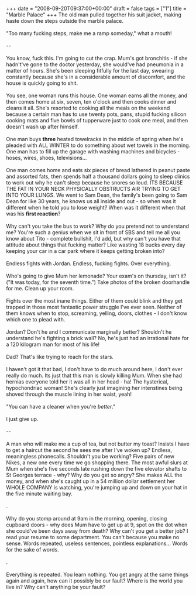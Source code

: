 +++
date = "2008-09-20T09:37:00+00:00"
draft = false
tags = ["1"]
title = "Marble Palace"
+++
The old man pulled together his suit jacket, making haste down the steps outside the marble palace.<br/><br/>"Too many fucking steps, make me a ramp someday," what a mouth!<br/><br/>--<br/><br/>You know, fuck this. I'm going to cut the crap. Mum's got bronchitis - if she hadn't've gone to the doctor yesterday, she would've had pneumonia in a matter of hours. She's been sleeping fitfully for the last day, swearing constantly because she's in a considerable amount of discomfort, and the house is quickly going to shit.<br/><br/>You see, one woman runs this house. One woman earns all the money, and then comes home at six, seven, ten o'clock and then cooks dinner and cleans it all. She's resorted to cooking all the meals on the weekend because a certain man has to use twenty pots, pans, stupid fucking silicon cooking mats and five bowls of tupperware just to cook one meal, and then doesn't wash up after himself.<br/><br/>One man buys <strong>three</strong> heated towelracks in the middle of spring when he's pleaded with ALL WINTER to do something about wet towels in the morning. One man has to fill up the garage with washing machines and bicycles - hoses, wires, shoes, televisions...<br/><br/>One man comes home and eats six pieces of bread lathered in peanut paste and assorted fats, then spends half a thousand dollars going to sleep clinics to work out why he can't sleep because he snores so loud. ITS BECAUSE THE FAT IN YOUR NECK PHYSICALLY OBSTRUCTS AIR TRYING TO GET INTO YOUR LUNGS. We went to Sam Dean, the family's been going to Sam Dean for like 30 years, he knows us all inside and out - so when was it different when he told you to lose weight? When was it different when that was his <strong>first reaction</strong>?<br/><br/>Why can't you take the bus to work? Why do you pretend not to understand me? You're such a genius when we sit in front of SBS and tell me all you know about Tito - complete bullshit, I'd add, but why can't you have that attitude about things that fucking matter? Like wasting 18 bucks every day keeping your car in a car park where it keeps getting broken into?<br/><br/>Endless fights with Jordan. Endless, fucking fights. Over everything.<br/><br/>Who's going to give Mum her lemonade? Your exam's on thursday, isn't it? ("It was today, for the seventh time.") Take photos of the broken doorhandle for me. Clean up your room.<br/><br/>Fights over the most inane things. Either of them could blink and they get trapped in those most fantastic power struggle I've ever seen. Neither of them knows when to stop, screaming, yelling, doors, clothes - I don't know which one to plead with.<br/><br/>Jordan? Don't he and I communicate marginally better? Shouldn't he understand he's fighting a brick wall? No, he's just had an irrational hate for a 120 kilogram man for most of his life!<br/><br/>Dad? That's like trying to reach for the stars.<br/><br/>I haven't got it that bad, I don't have to do much around here, I don't ever really do much. Its just that this man is slowly killing Mum. When she had hernias everyone told her it was all in her head - ha! The hysterical, hypochondriac woman! She's clearly just imagining her intenstines being shoved through the muscle lining in her waist, yeah!<br/><br/>"You can have a cleaner when you're <em>better</em>."<br/><br/>I just give up.<br/><br/>--<br/><br/>A man who will make me a cup of tea, but not butter my toast? Insists I have to get a haircut the second he sees me after I've woken up? Endless, meaningless phonecalls. Shouldn't you be working? Five pairs of new Nikes, a new one every time we go shopping there. The most awful slurs at Mum when she's five seconds late rushing down the five elevator shafts to St Georges terrace - why? Why do you get so angry? She makes ALL the money, and when she's caught up in a 54 million dollar settlement her WHOLE COMPANY is watching, you're jumping up and down on your hat in the five minute waiting bay.<br/><br/>.<br/><br/>Why do you stomp around at 9am in the morning, opening, closing cupboard doors - why does Mum have to get up at 9, spot on the dot when she could've been days away from death? Why can't you get a better job? I read your resume to some department. You can't because you make no sense. Words repeated, useless sentences, pointless explanations... Words for the sake of words.<br/><br/>.<br/><br/>Everything is repeated. You learn nothing. You get angry at the same things again and again, how can it possibly be our fault? Where is the world you live in? Why can't anything be your fault?<div class="blogger-post-footer"><img width='1' height='1' src='https://blogger.googleusercontent.com/tracker/5693059957647979680-6732158429384519118?l=cosmiccowbell.blogspot.com' alt='' /></div>